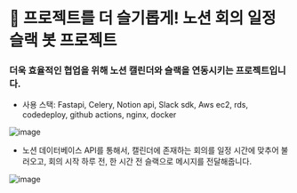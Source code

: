 # 🤖 프로젝트를 더 슬기롭게! 노션 회의 일정 슬랙 봇 프로젝트
### 더욱 효율적인 협업을 위해 노션 캘린더와 슬랙을 연동시키는 프로젝트입니다.
- 사용 스택: Fastapi, Celery, Notion api, Slack sdk, Aws ec2, rds, codedeploy, github actions, nginx, docker
  
![image](https://github.com/leehjhjhj/nothon-calander-slackbot-project/assets/102458609/d9c8eb0e-ce67-417b-87cd-699e9d72cd1b)
- 노션 데이터베이스 API를 통해서, 캘린더에 존재하는 회의를 일정 시간에 맞추어 불러오고, 회의 시작 하루 전, 한 시간 전 슬랙으로 메시지를 전달해줍니다.

![image](https://github.com/leehjhjhj/nothon-calander-slackbot-project/assets/102458609/0a2e5158-8775-49f6-a22a-be47d73452bf)
